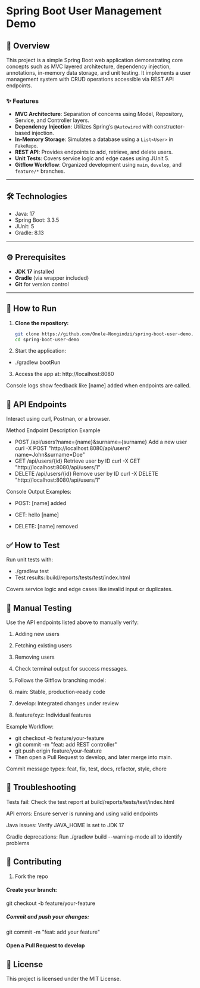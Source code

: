 # Spring Boot User Management Demo

## 🧭 Overview

This project is a simple Spring Boot web application demonstrating core concepts such as MVC layered architecture, dependency injection, annotations, in-memory data storage, and unit testing. It implements a user management system with CRUD operations accessible via REST API endpoints.

### ✨ Features

- **MVC Architecture**: Separation of concerns using Model, Repository, Service, and Controller layers.
- **Dependency Injection**: Utilizes Spring’s `@Autowired` with constructor-based injection.
- **In-Memory Storage**: Simulates a database using a `List<User>` in `FakeRepo`.
- **REST API**: Provides endpoints to add, retrieve, and delete users.
- **Unit Tests**: Covers service logic and edge cases using JUnit 5.
- **Gitflow Workflow**: Organized development using `main`, `develop`, and `feature/*` branches.

---

## 🛠️ Technologies

- Java: 17  
- Spring Boot: 3.3.5  
- JUnit: 5  
- Gradle: 8.13  

---

## ⚙️ Prerequisites

- **JDK 17** installed  
- **Gradle** (via wrapper included)  
- **Git** for version control  

---

## 🚀 How to Run

1. **Clone the repository:**

   ```bash
   git clone https://github.com/Onele-Nongindzi/spring-boot-user-demo.git
   cd spring-boot-user-demo
2. Start the application:
- ./gradlew bootRun
3. Access the app at:
http://localhost:8080

Console logs show feedback like [name] added when endpoints are called.

## 📡 API Endpoints
Interact using curl, Postman, or a browser.

Method	Endpoint	Description	Example
- POST	/api/users?name={name}&surname={surname}	Add a new user	curl -X POST "http://localhost:8080/api/users?name=John&surname=Doe"
- GET	/api/users/{id}	Retrieve user by ID	curl -X GET "http://localhost:8080/api/users/1"
- DELETE	/api/users/{id}	Remove user by ID	curl -X DELETE "http://localhost:8080/api/users/1"

Console Output Examples:

- POST: [name] added

- GET: hello [name]

- DELETE: [name] removed

## ✅ How to Test
Run unit tests with:

- ./gradlew test
- Test results: build/reports/tests/test/index.html

Covers service logic and edge cases like invalid input or duplicates.

## 🧪 Manual Testing
Use the API endpoints listed above to manually verify:

1. Adding new users

2. Fetching existing users

3. Removing users

4. Check terminal output for success messages.

5. Follows the Gitflow branching model:

6. main: Stable, production-ready code

7. develop: Integrated changes under review

8. feature/xyz: Individual features

Example Workflow:

- git checkout -b feature/your-feature
- git commit -m "feat: add REST controller"
- git push origin feature/your-feature
- Then open a Pull Request to develop, and later merge into main.

Commit message types: feat, fix, test, docs, refactor, style, chore

## 🧰 Troubleshooting
Tests fail: Check the test report at build/reports/tests/test/index.html

API errors: Ensure server is running and using valid endpoints

Java issues: Verify JAVA_HOME is set to JDK 17

Gradle deprecations: Run ./gradlew build --warning-mode all to identify problems

## 🤝 Contributing
1. Fork the repo

#### Create your branch:
git checkout -b feature/your-feature

##### Commit and push your changes:
git commit -m "feat: add your feature"

#### Open a Pull Request to develop

## 📄 License
This project is licensed under the MIT License.
